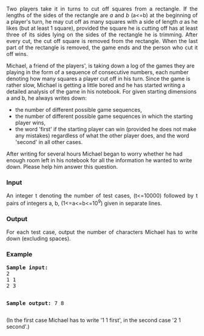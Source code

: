 <p align="justify">
Two players take it in turns to cut off squares from a rectangle. If the lengths of the sides of the rectangle are <i>a</i> and <i>b</i> (a&lt;=b) at the beginning of a player's turn, he may cut off as many squares with a side of length <i>a</i> as he likes (but at least 1 square), provided the square he is cutting off has at least three of its sides lying on the sides of the rectangle he is trimming. After every cut, the cut off square is removed from the rectangle. When the last part of the rectangle is removed, the game ends and the person who cut it off wins.
</p>
<p>
Michael, a friend of the players', is taking down a log of the games they are playing in the form of a sequence of consecutive numbers, each number denoting how many squares a player cut off in his turn. Since the game is rather slow, Michael is getting a little bored and he has started writing a detailed analysis of the game in his notebook. For given starting dimensions a and b, he always writes down:
</p>
<div align="left">
<ul>
<li>the number of different possible game sequences,
</li><li>the number of different possible game sequences in which the starting player wins,
</li><li>the word 'first' if the starting player can win (provided he does not make any mistakes) regardless of what the other player does, and the word 'second' in all other cases.
</li></ul>
</div>
<p>
After writing for several hours Michael began to worry whether he had enough room left in his notebook for all the information he wanted to write down. Please help him answer this question.
</p><h3>Input</h3>
<p align="justify">
An integer t denoting the number of test cases, (t&lt;=10000) followed by t pairs of integers a, b, (1&lt;=a&lt;=b&lt;=10<sup>9</sup>) given in separate lines. 
</p>
<h3>Output</h3>
<p align="justify">
For each test case, output the number of characters Michael has to write down (excluding spaces).
</p>
<h3>Example</h3>
<pre><tt><b>Sample input:</b></tt>
2
1 1
2 3

<tt><b>Sample output:</b></tt>
7
8
</pre>
<p>
(In the first case Michael has to write '1 1 first', in the second case '2 1 second'.)
</p>